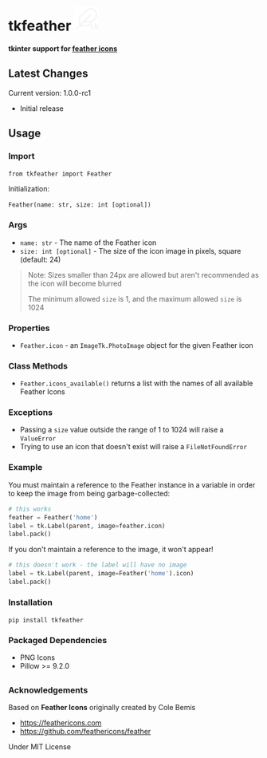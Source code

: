 # tkfeather <img src="tkfeather-white.svg" width=48>

#### tkinter support for [feather icons](https://feathericons.com)

## Latest Changes
Current version: 1.0.0-rc1

- Initial release

## Usage

### Import

`from tkfeather import Feather`

Initialization:

`Feather(name: str, size: int [optional])`

### Args
- `name: str` - The name of the Feather icon
- `size: int [optional]` - The size of the icon image in pixels, square
(default: 24)

> Note: Sizes smaller than 24px are allowed but aren't recommended as the
icon will become blurred
>
> The minimum allowed `size` is 1, and the maximum allowed `size` is 1024

### Properties
- `Feather.icon` - an `ImageTk.PhotoImage` object for the given Feather
icon

### Class Methods
- `Feather.icons_available()` returns a list with the names of all
available Feather Icons

### Exceptions
- Passing a `size` value  outside the range of 1 to 1024 will raise a
`ValueError`
- Trying to use an icon that doesn't exist will raise a `FileNotFoundError`

### Example
You must maintain a reference to the Feather instance in a variable in
order to keep the image from being garbage-collected:

```python
# this works
feather = Feather('home')
label = tk.Label(parent, image=feather.icon)
label.pack()
```

If you don't maintain a reference to the image, it won't appear!

```python
# this doesn't work - the label will have no image
label = tk.Label(parent, image=Feather('home').icon)
label.pack()
```

### Installation

`pip install tkfeather`

### Packaged Dependencies

- PNG Icons
- Pillow >= 9.2.0

##

### Acknowledgements

Based on **Feather Icons** originally created by Cole Bemis

- https://feathericons.com
- https://github.com/feathericons/feather

Under MIT License
